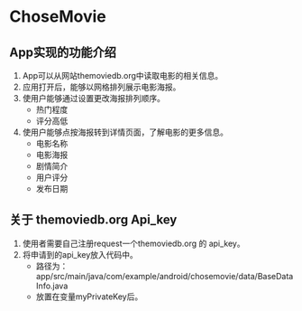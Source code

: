 # ChoseMovie

## App实现的功能介绍
1. App可以从网站themoviedb.org中读取电影的相关信息。
2. 应用打开后，能够以网格排列展示电影海报。
3. 使用户能够通过设置更改海报排列顺序。
     * 热门程度
     * 评分高低
4. 使用户能够点按海报转到详情页面，了解电影的更多信息。
     * 电影名称 
      * 电影海报  
      * 剧情简介 
      * 用户评分 
      * 发布日期  



## 关于 themoviedb.org Api_key
1. 使用者需要自己注册request一个themoviedb.org 的 api_key。
2. 将申请到的api_key放入代码中。
      * 路径为：app/src/main/java/com/example/android/chosemovie/data/BaseDataInfo.java 
      * 放置在变量myPrivateKey后。




